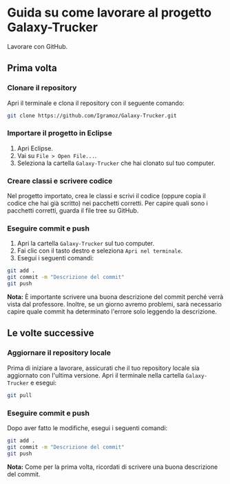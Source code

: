 # Guida su come lavorare al progetto Galaxy-Trucker

Lavorare con GitHub.

## Prima volta

### Clonare il repository

Apri il terminale e clona il repository con il seguente comando:

```bash
git clone https://github.com/Igramoz/Galaxy-Trucker.git
```

### Importare il progetto in Eclipse

1. Apri Eclipse.
2. Vai su `File > Open File...`.
3. Seleziona la cartella `Galaxy-Trucker` che hai clonato sul tuo computer.

### Creare classi e scrivere codice

Nel progetto importato, crea le classi e scrivi il codice (oppure copia il codice che hai già scritto) nei pacchetti corretti. Per capire quali sono i pacchetti corretti, guarda il file tree su GitHub.

### Eseguire commit e push

1. Apri la cartella `Galaxy-Trucker` sul tuo computer.
2. Fai clic con il tasto destro e seleziona `Apri nel terminale`.
3. Esegui i seguenti comandi:

```bash
git add .
git commit -m "Descrizione del commit"
git push
```

**Nota:** È importante scrivere una buona descrizione del commit perché verrà vista dal professore. Inoltre, se un giorno avremo problemi, sarà necessario capire quale commit ha determinato l'errore solo leggendo la descrizione.

## Le volte successive

### Aggiornare il repository locale

Prima di iniziare a lavorare, assicurati che il tuo repository locale sia aggiornato con l'ultima versione. Apri il terminale nella cartella `Galaxy-Trucker` e esegui:

```bash
git pull
```

### Eseguire commit e push

Dopo aver fatto le modifiche, esegui i seguenti comandi:

```bash
git add .
git commit -m "Descrizione del commit"
git push
```

**Nota:** Come per la prima volta, ricordati di scrivere una buona descrizione del commit.